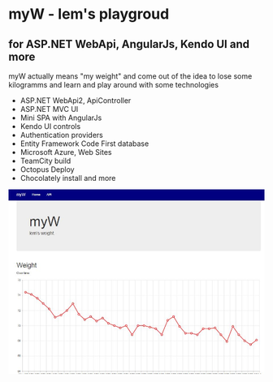 # myW - lem's playgroud
## for ASP.NET WebApi, AngularJs, Kendo UI and more
myW actually means "my weight" and come out of the idea to lose some kilogramms and learn and play around with some technologies
* ASP.NET WebApi2, ApiController
* ASP.NET MVC UI
* Mini SPA with AngularJs
* Kendo UI controls
* Authentication providers
* Entity Framework Code First database
* Microsoft Azure, Web Sites
* TeamCity build
* Octopus Deploy
* Chocolately install
and more

![myW](https://github.com/markusleder/myW/blob/local/myW/Content/Resources/Pictures/myW.JPG)
